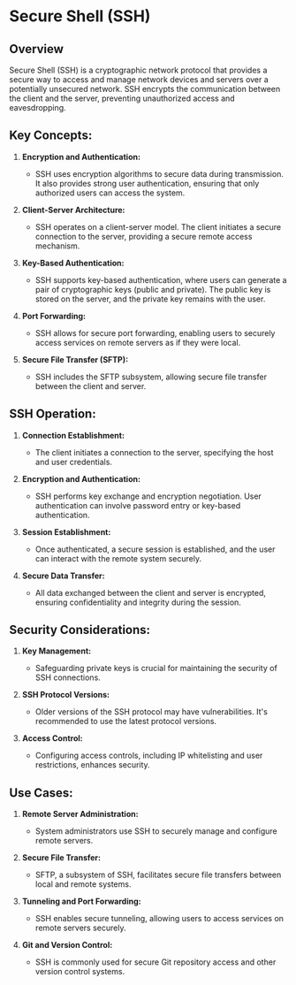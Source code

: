 # Secure Shell (SSH)

## Overview

Secure Shell (SSH) is a cryptographic network protocol that provides a secure way to access and manage network devices and servers over a potentially unsecured network. SSH encrypts the communication between the client and the server, preventing unauthorized access and eavesdropping.

## Key Concepts:

1. **Encryption and Authentication:**
   - SSH uses encryption algorithms to secure data during transmission. It also provides strong user authentication, ensuring that only authorized users can access the system.

2. **Client-Server Architecture:**
   - SSH operates on a client-server model. The client initiates a secure connection to the server, providing a secure remote access mechanism.

3. **Key-Based Authentication:**
   - SSH supports key-based authentication, where users can generate a pair of cryptographic keys (public and private). The public key is stored on the server, and the private key remains with the user.

4. **Port Forwarding:**
   - SSH allows for secure port forwarding, enabling users to securely access services on remote servers as if they were local.

5. **Secure File Transfer (SFTP):**
   - SSH includes the SFTP subsystem, allowing secure file transfer between the client and server.

## SSH Operation:

1. **Connection Establishment:**
   - The client initiates a connection to the server, specifying the host and user credentials.

2. **Encryption and Authentication:**
   - SSH performs key exchange and encryption negotiation. User authentication can involve password entry or key-based authentication.

3. **Session Establishment:**
   - Once authenticated, a secure session is established, and the user can interact with the remote system securely.

4. **Secure Data Transfer:**
   - All data exchanged between the client and server is encrypted, ensuring confidentiality and integrity during the session.

## Security Considerations:

1. **Key Management:**
   - Safeguarding private keys is crucial for maintaining the security of SSH connections.

2. **SSH Protocol Versions:**
   - Older versions of the SSH protocol may have vulnerabilities. It's recommended to use the latest protocol versions.

3. **Access Control:**
   - Configuring access controls, including IP whitelisting and user restrictions, enhances security.

## Use Cases:

1. **Remote Server Administration:**
   - System administrators use SSH to securely manage and configure remote servers.

2. **Secure File Transfer:**
   - SFTP, a subsystem of SSH, facilitates secure file transfers between local and remote systems.

3. **Tunneling and Port Forwarding:**
   - SSH enables secure tunneling, allowing users to access services on remote servers securely.

4. **Git and Version Control:**
   - SSH is commonly used for secure Git repository access and other version control systems.

